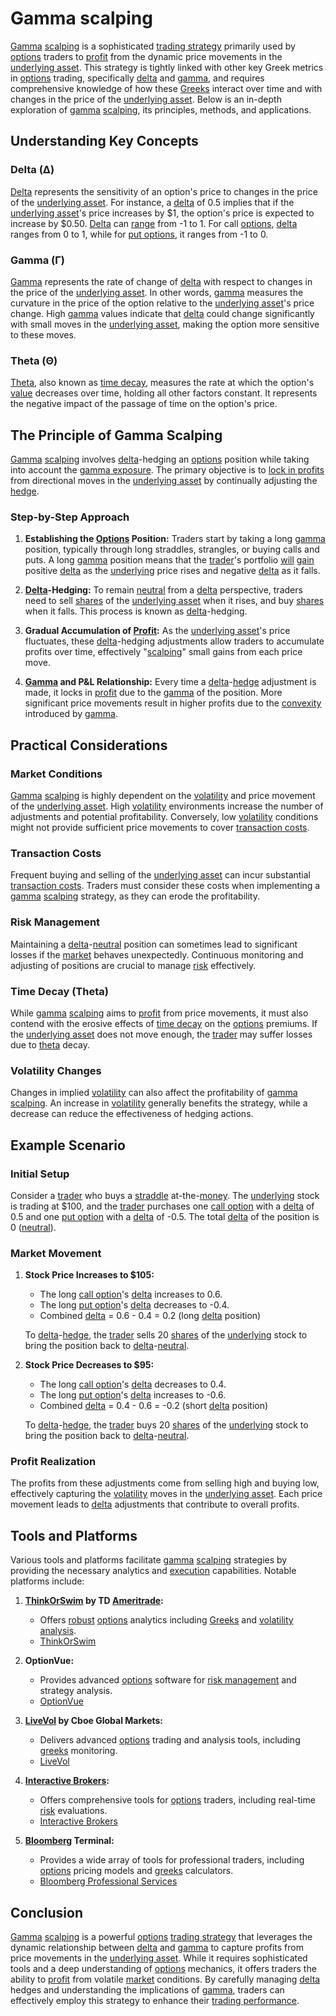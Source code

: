 # Gamma scalping

[Gamma](../g/gamma.md) [scalping](../s/scalping.md) is a sophisticated [trading strategy](../t/trading_strategy.md) primarily used by [options](../o/options.md) traders to [profit](../p/profit.md) from the dynamic price movements in the [underlying asset](../u/underlying_asset.md). This strategy is tightly linked with other key Greek metrics in [options](../o/options.md) trading, specifically [delta](../d/delta.md) and [gamma](../g/gamma.md), and requires comprehensive knowledge of how these [Greeks](../g/greeks.md) interact over time and with changes in the price of the [underlying asset](../u/underlying_asset.md). Below is an in-depth exploration of [gamma](../g/gamma.md) [scalping](../s/scalping.md), its principles, methods, and applications.

## Understanding Key Concepts

### Delta (Δ)

[Delta](../d/delta.md) represents the sensitivity of an option's price to changes in the price of the [underlying asset](../u/underlying_asset.md). For instance, a [delta](../d/delta.md) of 0.5 implies that if the [underlying asset](../u/underlying_asset.md)'s price increases by $1, the option's price is expected to increase by $0.50. [Delta](../d/delta.md) can [range](../r/range.md) from -1 to 1. For call [options](../o/options.md), [delta](../d/delta.md) ranges from 0 to 1, while for [put options](../p/put_options.md), it ranges from -1 to 0.

### Gamma (Γ)

[Gamma](../g/gamma.md) represents the rate of change of [delta](../d/delta.md) with respect to changes in the price of the [underlying asset](../u/underlying_asset.md). In other words, [gamma](../g/gamma.md) measures the curvature in the price of the option relative to the [underlying asset](../u/underlying_asset.md)'s price change. High [gamma](../g/gamma.md) values indicate that [delta](../d/delta.md) could change significantly with small moves in the [underlying asset](../u/underlying_asset.md), making the option more sensitive to these moves.

### Theta (Θ)

[Theta](../t/theta.md), also known as [time decay](../t/time_decay.md), measures the rate at which the option's [value](../v/value.md) decreases over time, holding all other factors constant. It represents the negative impact of the passage of time on the option's price.

## The Principle of Gamma Scalping

[Gamma](../g/gamma.md) [scalping](../s/scalping.md) involves [delta](../d/delta.md)-hedging an [options](../o/options.md) position while taking into account the [gamma exposure](../g/gamma_exposure.md). The primary objective is to [lock in profits](../l/lock_in_profits.md) from directional moves in the [underlying asset](../u/underlying_asset.md) by continually adjusting the [hedge](../h/hedge.md).

### Step-by-Step Approach

1. **Establishing the [Options](../o/options.md) Position:** Traders start by taking a long [gamma](../g/gamma.md) position, typically through long straddles, strangles, or buying calls and puts. A long [gamma](../g/gamma.md) position means that the [trader](../t/trader.md)'s portfolio [will](../w/will.md) [gain](../g/gain.md) positive [delta](../d/delta.md) as the [underlying](../u/underlying.md) price rises and negative [delta](../d/delta.md) as it falls.

2. **[Delta](../d/delta.md)-Hedging:** To remain [neutral](../n/neutral.md) from a [delta](../d/delta.md) perspective, traders need to sell [shares](../s/shares.md) of the [underlying asset](../u/underlying_asset.md) when it rises, and buy [shares](../s/shares.md) when it falls. This process is known as [delta](../d/delta.md)-hedging.

3. **Gradual Accumulation of [Profit](../p/profit.md):** As the [underlying asset](../u/underlying_asset.md)'s price fluctuates, these [delta](../d/delta.md)-hedging adjustments allow traders to accumulate profits over time, effectively "[scalping](../s/scalping.md)" small gains from each price move.

4. **[Gamma](../g/gamma.md) and P&L Relationship:** Every time a [delta](../d/delta.md)-[hedge](../h/hedge.md) adjustment is made, it locks in [profit](../p/profit.md) due to the [gamma](../g/gamma.md) of the position. More significant price movements result in higher profits due to the [convexity](../c/convexity.md) introduced by [gamma](../g/gamma.md).

## Practical Considerations

### Market Conditions

[Gamma](../g/gamma.md) [scalping](../s/scalping.md) is highly dependent on the [volatility](../v/volatility.md) and price movement of the [underlying asset](../u/underlying_asset.md). High [volatility](../v/volatility.md) environments increase the number of adjustments and potential profitability. Conversely, low [volatility](../v/volatility.md) conditions might not provide sufficient price movements to cover [transaction costs](../t/transaction_costs.md).

### Transaction Costs

Frequent buying and selling of the [underlying asset](../u/underlying_asset.md) can incur substantial [transaction costs](../t/transaction_costs.md). Traders must consider these costs when implementing a [gamma](../g/gamma.md) [scalping](../s/scalping.md) strategy, as they can erode the profitability.

### Risk Management

Maintaining a [delta](../d/delta.md)-[neutral](../n/neutral.md) position can sometimes lead to significant losses if the [market](../m/market.md) behaves unexpectedly. Continuous monitoring and adjusting of positions are crucial to manage [risk](../r/risk.md) effectively.

### Time Decay (Theta)

While [gamma](../g/gamma.md) [scalping](../s/scalping.md) aims to [profit](../p/profit.md) from price movements, it must also contend with the erosive effects of [time decay](../t/time_decay.md) on the [options](../o/options.md) premiums. If the [underlying asset](../u/underlying_asset.md) does not move enough, the [trader](../t/trader.md) may suffer losses due to [theta](../t/theta.md) decay.

### Volatility Changes

Changes in implied [volatility](../v/volatility.md) can also affect the profitability of [gamma](../g/gamma.md) [scalping](../s/scalping.md). An increase in [volatility](../v/volatility.md) generally benefits the strategy, while a decrease can reduce the effectiveness of hedging actions.

## Example Scenario

### Initial Setup

Consider a [trader](../t/trader.md) who buys a [straddle](../s/straddle.md) at-the-[money](../m/money.md). The [underlying](../u/underlying.md) stock is trading at $100, and the [trader](../t/trader.md) purchases one [call option](../c/call_option.md) with a [delta](../d/delta.md) of 0.5 and one [put option](../p/put.md) with a [delta](../d/delta.md) of -0.5. The total [delta](../d/delta.md) of the position is 0 ([neutral](../n/neutral.md)).

### Market Movement

1. **Stock Price Increases to $105:** 
    - The long [call option](../c/call_option.md)'s [delta](../d/delta.md) increases to 0.6.
    - The long [put option](../p/put.md)'s [delta](../d/delta.md) decreases to -0.4.
    - Combined [delta](../d/delta.md) = 0.6 - 0.4 = 0.2 (long [delta](../d/delta.md) position)

    To [delta](../d/delta.md)-[hedge](../h/hedge.md), the [trader](../t/trader.md) sells 20 [shares](../s/shares.md) of the [underlying](../u/underlying.md) stock to bring the position back to [delta](../d/delta.md)-[neutral](../n/neutral.md).

2. **Stock Price Decreases to $95:**
    - The long [call option](../c/call_option.md)'s [delta](../d/delta.md) decreases to 0.4.
    - The long [put option](../p/put.md)'s [delta](../d/delta.md) increases to -0.6.
    - Combined [delta](../d/delta.md) = 0.4 - 0.6 = -0.2 (short [delta](../d/delta.md) position)

    To [delta](../d/delta.md)-[hedge](../h/hedge.md), the [trader](../t/trader.md) buys 20 [shares](../s/shares.md) of the [underlying](../u/underlying.md) stock to bring the position back to [delta](../d/delta.md)-[neutral](../n/neutral.md).

### Profit Realization

The profits from these adjustments come from selling high and buying low, effectively capturing the [volatility](../v/volatility.md) moves in the [underlying asset](../u/underlying_asset.md). Each price movement leads to [delta](../d/delta.md) adjustments that contribute to overall profits.

## Tools and Platforms

Various tools and platforms facilitate [gamma](../g/gamma.md) [scalping](../s/scalping.md) strategies by providing the necessary analytics and [execution](../e/execution.md) capabilities. Notable platforms include:

1. **[ThinkOrSwim](../t/thinkorswim.md) by TD [Ameritrade](../a/ameritrade.md):**
    - Offers [robust](../r/robust.md) [options](../o/options.md) analytics including [Greeks](../g/greeks.md) and [volatility analysis](../v/volatility_analysis.md).
    - [ThinkOrSwim](https://www.tdameritrade.com/tools-and-platforms/thinkorswim.page)

2. **OptionVue:**
    - Provides advanced [options](../o/options.md) software for [risk management](../r/risk_management.md) and strategy analysis.
    - [OptionVue](https://www.optionvue.com/)

3. **[LiveVol](../l/livevol.md) by Cboe Global Markets:**
    - Delivers advanced [options](../o/options.md) trading and analysis tools, including [greeks](../g/greeks.md) monitoring.
    - [LiveVol](https://marketdata.cboe.com/livevol-portal/)

4. **[Interactive Brokers](../i/interactive_brokers.md):**
    - Offers comprehensive tools for [options](../o/options.md) traders, including real-time [risk](../r/risk.md) evaluations.
    - [Interactive Brokers](https://www.interactivebrokers.com/)

5. **[Bloomberg](../b/bloomberg.md) Terminal:**
    - Provides a wide array of tools for professional traders, including [options](../o/options.md) pricing models and [greeks](../g/greeks.md) calculators.
    - [Bloomberg Professional Services](https://www.bloomberg.com/professional/solution/bloomberg-terminal/)

## Conclusion

[Gamma](../g/gamma.md) [scalping](../s/scalping.md) is a powerful [options](../o/options.md) [trading strategy](../t/trading_strategy.md) that leverages the dynamic relationship between [delta](../d/delta.md) and [gamma](../g/gamma.md) to capture profits from price movements in the [underlying asset](../u/underlying_asset.md). While it requires sophisticated tools and a deep understanding of [options](../o/options.md) mechanics, it offers traders the ability to [profit](../p/profit.md) from volatile [market](../m/market.md) conditions. By carefully managing [delta](../d/delta.md) hedges and understanding the implications of [gamma](../g/gamma.md), traders can effectively employ this strategy to enhance their [trading performance](../t/trading_performance.md).
